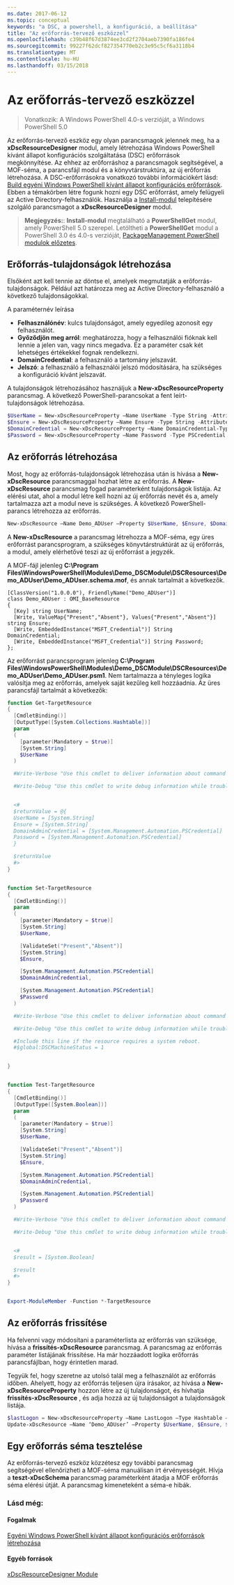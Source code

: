 ```yaml
---
ms.date: 2017-06-12
ms.topic: conceptual
keywords: "a DSC, a powershell, a konfiguráció, a beállítása"
title: "Az erőforrás-tervező eszközzel"
ms.openlocfilehash: c39b48f67d3874ee3cd2f2704aeb7390fa186fe4
ms.sourcegitcommit: 99227f62dcf827354770eb2c3e95c5cf6a3118b4
ms.translationtype: MT
ms.contentlocale: hu-HU
ms.lasthandoff: 03/15/2018
---
```

# <a name="using-the-resource-designer-tool"></a>Az erőforrás-tervező eszközzel

> Vonatkozik: A Windows PowerShell 4.0-s verzióját, a Windows PowerShell 5.0

Az erőforrás-tervező eszköz egy olyan parancsmagok jelennek meg, ha a **xDscResourceDesigner** modul, amely létrehozása Windows PowerShell kívánt állapot konfigurációs szolgáltatása (DSC) erőforrások megkönnyítése. Az ehhez az erőforráshoz a parancsmagok segítségével, a MOF-séma, a parancsfájl modul és a könyvtárstruktúra, az új erőforrás létrehozása. A DSC-erőforrásokra vonatkozó további információkért lásd: [Build egyéni Windows PowerShell kívánt állapot konfigurációs erőforrások](authoringResource.md).
Ebben a témakörben létre fogunk hozni egy DSC erőforrást, amely felügyeli az Active Directory-felhasználók.
Használja a [Install-modul](https://technet.microsoft.com/library/dn807162.aspx) telepítésére szolgáló parancsmagot a **xDscResourceDesigner** modul.

>**Megjegyzés:**: **Install-modul** megtalálható a **PowerShellGet** modul, amely PowerShell 5.0 szerepel. Letöltheti a **PowerShellGet** modul a PowerShell 3.0 és 4.0-s verzióját, [PackageManagement PowerShell modulok előzetes](https://www.microsoft.com/en-us/download/details.aspx?id=49186).

## <a name="creating-resource-properties"></a>Erőforrás-tulajdonságok létrehozása
Elsőként azt kell tennie az döntse el, amelyek megmutatják a erőforrás-tulajdonságok. Például azt határozza meg az Active Directory-felhasználó a következő tulajdonságokkal.
 
A paraméternév leírása
* **Felhasználónév**: kulcs tulajdonságot, amely egyedileg azonosít egy felhasználót.
* **Győződjön meg arról**: meghatározza, hogy a felhasználói fióknak kell lennie a jelen van, vagy nincs megadva. Ez a paraméter csak két lehetséges értékekkel fognak rendelkezni.
* **DomainCredential**: a felhasználó a tartomány jelszavát.
* **Jelszó**: a felhasználó a felhasználói jelszó módosítására, ha szükséges a konfiguráció kívánt jelszavát.

A tulajdonságok létrehozásához használjuk a **New-xDscResourceProperty** parancsmag. A következő PowerShell-parancsokat a fent leírt-tulajdonságok létrehozása.

```powershell
$UserName = New-xDscResourceProperty –Name UserName -Type String -Attribute Key
$Ensure = New-xDscResourceProperty –Name Ensure -Type String -Attribute Write –ValidateSet “Present”, “Absent”
$DomainCredential = New-xDscResourceProperty –Name DomainCredential-Type PSCredential -Attribute Write
$Password = New-xDscResourceProperty –Name Password -Type PSCredential -Attribute Write
```

## <a name="create-the-resource"></a>Az erőforrás létrehozása

Most, hogy az erőforrás-tulajdonságok létrehozása után is hívása a **New-xDscResource** parancsmaggal hozhat létre az erőforrás. A **New-xDscResource** parancsmag fogad paraméterként tulajdonságok listája. Az elérési utat, ahol a modul létre kell hozni az új erőforrás nevét és a, amely tartalmazza azt a modul neve is szükséges. A következő PowerShell-parancs létrehozza az erőforrás.

```powershell
New-xDscResource –Name Demo_ADUser –Property $UserName, $Ensure, $DomainCredential, $Password –Path ‘C:\Program Files\WindowsPowerShell\Modules’ –ModuleName Demo_DSCModule
```

A **New-xDscResource** a parancsmag létrehozza a MOF-séma, egy üres erőforrást parancsprogram, a szükséges könyvtárstruktúrát az új erőforrás, a modul, amely elérhetővé teszi az új erőforrást a jegyzék.

A MOF-fájl jelenleg **C:\Program Files\WindowsPowerShell\Modules\Demo_DSCModule\DSCResources\Demo_ADUser\Demo_ADUser.schema.mof**, és annak tartalmát a következők.

```
[ClassVersion("1.0.0.0"), FriendlyName("Demo_ADUser")]
class Demo_ADUser : OMI_BaseResource
{
  [Key] string UserName;
  [Write, ValueMap{"Present","Absent"}, Values{"Present","Absent"}] string Ensure;
  [Write, EmbeddedInstance("MSFT_Credential")] String DomainCredential;
  [Write, EmbeddedInstance("MSFT_Credential")] String Password;
};
```

Az erőforrást parancsprogram jelenleg **C:\Program Files\WindowsPowerShell\Modules\Demo_DSCModule\DSCResources\Demo_ADUser\Demo_ADUser.psm1**. Nem tartalmazza a tényleges logika valósítja meg az erőforrás, amelyek saját kezűleg kell hozzáadnia. Az üres parancsfájl tartalmát a következők:

```powershell
function Get-TargetResource
{
  [CmdletBinding()]
  [OutputType([System.Collections.Hashtable])]
  param
  (
    [parameter(Mandatory = $true)]
    [System.String]
    $UserName
  )

  #Write-Verbose "Use this cmdlet to deliver information about command processing."

  #Write-Debug "Use this cmdlet to write debug information while troubleshooting."


  <#
  $returnValue = @{
  UserName = [System.String]
  Ensure = [System.String]
  DomainAdminCredential = [System.Management.Automation.PSCredential]
  Password = [System.Management.Automation.PSCredential]
  }

  $returnValue
  #>
}


function Set-TargetResource
{
  [CmdletBinding()]
  param
  (
    [parameter(Mandatory = $true)]
    [System.String]
    $UserName,

    [ValidateSet("Present","Absent")]
    [System.String]
    $Ensure,

    [System.Management.Automation.PSCredential]
    $DomainAdminCredential,

    [System.Management.Automation.PSCredential]
    $Password
  )

  #Write-Verbose "Use this cmdlet to deliver information about command processing."

  #Write-Debug "Use this cmdlet to write debug information while troubleshooting."

  #Include this line if the resource requires a system reboot.
  #$global:DSCMachineStatus = 1


}


function Test-TargetResource
{
  [CmdletBinding()]
  [OutputType([System.Boolean])]
  param
  (
    [parameter(Mandatory = $true)]
    [System.String]
    $UserName,

    [ValidateSet("Present","Absent")]
    [System.String]
    $Ensure,

    [System.Management.Automation.PSCredential]
    $DomainAdminCredential,

    [System.Management.Automation.PSCredential]
    $Password
  )

  #Write-Verbose "Use this cmdlet to deliver information about command processing."

  #Write-Debug "Use this cmdlet to write debug information while troubleshooting."


  <#
  $result = [System.Boolean]

  $result
  #>
}


Export-ModuleMember -Function *-TargetResource
```

## <a name="updating-the-resource"></a>Az erőforrás frissítése

Ha felvenni vagy módosítani a paraméterlista az erőforrás van szüksége, hívása a **frissítés-xDscResource** parancsmag. A parancsmag az erőforrás paraméter listájának frissítése. Ha már hozzáadott logika erőforrás parancsfájlban, hogy érintetlen marad.

Tegyük fel, hogy szeretne az utolsó talál meg a felhasználót az erőforrás időben. Ahelyett, hogy az erőforrás teljesen újra írásakor, az hívása a **New-xDscResourceProperty** hozzon létre az új tulajdonságot, és hívhatja **frissítés-xDscResource** , és adja hozzá az új tulajdonságot a tulajdonságok listája.

```powershell
$lastLogon = New-xDscResourceProperty –Name LastLogon –Type Hashtable –Attribute Write –Description “For mapping users to their last log on time”
Update-xDscResource –Name ‘Demo_ADUser’ –Property $UserName, $Ensure, $DomainCredential, $Password, $lastLogon -Force
```

## <a name="testing-a-resource-schema"></a>Egy erőforrás séma tesztelése

Az erőforrás-tervező eszköz közzétesz egy további parancsmag segítségével ellenőrizheti a MOF-séma manuálisan írt érvényességét. Hívja a **teszt-xDscSchema** parancsmag paraméterként átadja a MOF erőforrás séma elérési útját. A parancsmag kimeneteként a séma-e hibák.

### <a name="see-also"></a>Lásd még:

#### <a name="concepts"></a>Fogalmak
[Egyéni Windows PowerShell kívánt állapot konfigurációs erőforrások létrehozása](authoringResource.md)

#### <a name="other-resources"></a>Egyéb források
[xDscResourceDesigner Module](https://powershellgallery.com/packages/xDscResourceDesigner)